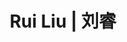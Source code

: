 ---
layout: page
title: Rui Liu | 刘睿
# redirect: https://yunhao-zou.github.io/
description: PhD,2025-Now
img: assets/img/students/liurui.jpg
importance: 8
category: Current
related_publications: true
---